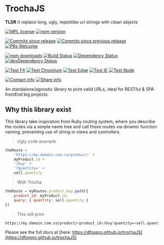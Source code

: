 # TrochaJS

**TLDR** It replace long, ugly, repetitibe url strings with clean objects

[![MPL license](https://img.shields.io/npm/l/trocha.svg?style=plastic&logo=Mozilla)](https://www.mozilla.org/en-US/MPL/2.0/FAQ)
[![npm version](https://img.shields.io/npm/v/trocha.svg?style=plastic&logo=npm)](https://www.npmjs.com/package/trocha)

[![Commits since release](https://img.shields.io/github/commits-since/DFOXpro/trocha/0.2.1.svg?style=plastic&logo=Github)]()
[![Commits since previous release](https://img.shields.io/github/commits-since/DFOXpro/trocha/0.1.3.svg?style=plastic&logo=Github)]()
[![PRs Welcome](https://img.shields.io/badge/PRs-welcome-brightgreen.svg?style=plastic&logo=Github)](http://makeapullrequest.com)

<!-- @TODO
[![Code Climate](https://img.shields.io/codeclimate/github/DFOXpro/trocha.svg?style=plastic)](https://codeclimate.com/github/DFOXpro/trocha)
-->

[![npm downloads](https://img.shields.io/npm/dm/trocha.svg?style=plastic)](https://npmcharts.com/compare/trocha?minimal=true)
[![Build Status](https://img.shields.io/travis/DFOXpro/trocha.svg?logo=Travis%20CI&logoColor=FFFFFF&style=plastic)](https://travis-ci.org/DFOXpro/trocha)
[![Dependency Status](https://img.shields.io/david/DFOXpro/trocha.svg?style=plastic)](https://david-dm.org/DFOXpro/trocha)
[![devDependency Status](https://img.shields.io/david/dev/DFOXpro/trocha.svg?style=plastic)](https://david-dm.org/DFOXpro/trocha#info=devDependencies)

[![Test FX](https://img.shields.io/badge/asserts-182/182-brightgreen.svg?style=plastic&logo=Mozilla%20Firefox)](https://github.com/DFOXpro/trocha/tree/master/src/test)
[![Test Chromium](https://img.shields.io/badge/asserts-182/182-brightgreen.svg?style=plastic&logo=Google%20Chrome)](https://github.com/DFOXpro/trocha/tree/master/src/test)
[![Test Edge](https://img.shields.io/badge/asserts-182/182-brightgreen.svg?style=plastic&logo=Microsoft%20Edge)](https://github.com/DFOXpro/trocha/tree/master/src/test)
[![Test IE](https://img.shields.io/badge/11%20asserts-179/182-brightgreen.svg?style=plastic&logo=Internet%20explorer&color=important)](https://github.com/DFOXpro/trocha/tree/master/src/test)
[![Test Node](https://img.shields.io/badge/asserts-182/182-brightgreen.svg?style=plastic&logo=Node.js)](https://github.com/DFOXpro/trocha/tree/master/src/test)

[![Contact info](https://img.shields.io/badge/contact-@DFOXpro-informational.svg?style=plastic&logo=Twitter)](https://twitter.com/dfoxpro)
[![Share info](https://img.shields.io/badge/share-%23TrochaJS-informational.svg?style=plastic&logo=Twitter)](https://twitter.com/hashtag/TrochaJS)

An standalone/agnostic library to print valid URLs, ideal for RESTful & SPA frontEnd big projects.

## Why this library exist

This library take inspiration from Ruby routing system, where you describe the routes via a simple name tree and call those routes via dinamic function naming, preventing use of string in views and controllers.

> Ugly code example

```javascript
theRoute =
	'https://my.domain.com.co/product/' +
	myProduct.id +
	'/buy' +
	'?quantity=' +
	sell.quantity
```

> With Trocha

```javascript
theRoute = myRoutes.product.buy.path({
	product_id: myProduct.id,
	query: { quantity: sell.quantity }
})
```

> This will print

```bash
https://my.domain.com.co/product/<product_id>/buy?quantity=<sell.quantity>
```

Please see the full docs at [here: https://dfoxpro.github.io/trochaJS](https://dfoxpro.github.io/trochaJS)
